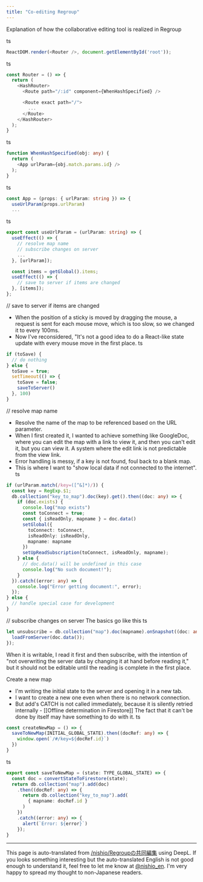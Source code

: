 ```yaml
---
title: "Co-editing Regroup"
---
```


Explanation of how the collaborative editing tool is realized in Regroup

ts

```typescript
ReactDOM.render(<Router />, document.getElementById('root'));
```


ts

```typescript
const Router = () => {
  return (
    <HashRouter>
      <Route path="/:id" component={WhenHashSpecified} />

      <Route exact path="/">
		...
      </Route>
    </HashRouter>
  );
}
```


ts

```typescript
function WhenHashSpecified(obj: any) {
  return (
    <App urlParam={obj.match.params.id} />
  );
}
```


ts

```typescript
const App = (props: { urlParam: string }) => { 
  useUrlParam(props.urlParam)
  ...
```


ts

```typescript
export const useUrlParam = (urlParam: string) => {
  useEffect(() => {
    // resolve map name
  	// subscribe changes on server
  	...
  }, [urlParam]);

  const items = getGlobal().items;
  useEffect(() => {
  	// save to server if items are changed
  }, [items]);
};
```


// save to server if items are changed
- When the position of a sticky is moved by dragging the mouse, a request is sent for each mouse move, which is too slow, so we changed it to every 100ms.
- Now I've reconsidered, "It's not a good idea to do a React-like state update with every mouse move in the first place.
ts

```typescript
if (toSave) {
  // do nothing
} else {
  toSave = true;
  setTimeout(() => {
    toSave = false;
    saveToServer()
  }, 100)
}
```


// resolve map name
- Resolve the name of the map to be referenced based on the URL parameter.
- When I first created it, I wanted to achieve something like GoogleDoc, where you can edit the map with a link to view it, and then you can't edit it, but you can view it. A system where the edit link is not predictable from the view link.
- Error handling is messy, if a key is not found, foul back to a blank map.
- This is where I want to "show local data if not connected to the internet".
ts

```typescript
if (urlParam.match(/key=([^&]*)/)) {
  const key = RegExp.$1;
  db.collection("key_to_map").doc(key).get().then((doc: any) => {
    if (doc.exists) {
      console.log("map exists")
      const toConnect = true;
      const { isReadOnly, mapname } = doc.data()
      setGlobal({
        toConnect: toConnect,
        isReadOnly: isReadOnly,
        mapname: mapname
      })
      setUpReadSubscription(toConnect, isReadOnly, mapname);
    } else {
      // doc.data() will be undefined in this case
      console.log("No such document!");
    }
  }).catch((error: any) => {
    console.log("Error getting document:", error);
  });
} else {
  // handle special case for development
} 
```


// subscribe changes on server
The basics go like this
ts

```typescript
let unsubscribe = db.collection("map").doc(mapname).onSnapshot((doc: any) => {
  loadFromServer(doc.data());
});
```

When it is writable, I read it first and then subscribe, with the intention of "not overwriting the server data by changing it at hand before reading it," but it should not be editable until the reading is complete in the first place.

Create a new map
- I'm writing the initial state to the server and opening it in a new tab.
- I want to create a new one even when there is no network connection.
- But add's CATCH is not called immediately, because it is silently retried internally
        - [[Offline determination in Firestore]] The fact that it can't be done by itself may have something to do with it.
ts

```typescript
const createNewMap = () => {
  saveToNewMap(INITIAL_GLOBAL_STATE).then((docRef: any) => {
    window.open(`/#/key=${docRef.id}`)
  })
}
```

ts

```typescript
export const saveToNewMap = (state: TYPE_GLOBAL_STATE) => {
  const doc = convertStateToFirestore(state);
  return db.collection("map").add(doc)
    .then((docRef: any) => {
      return db.collection("key_to_map").add(
        { mapname: docRef.id }
      )
    })
    .catch((error: any) => {
      alert(`Error: ${error}`)
    });
}
```



---
This page is auto-translated from [/nishio/Regroupの共同編集](https://scrapbox.io/nishio/Regroupの共同編集) using DeepL. If you looks something interesting but the auto-translated English is not good enough to understand it, feel free to let me know at [@nishio_en](https://twitter.com/nishio_en). I'm very happy to spread my thought to non-Japanese readers.